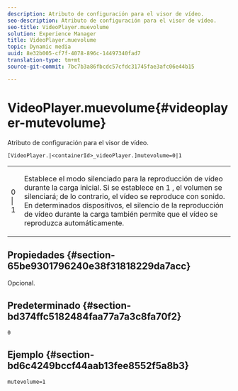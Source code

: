 ```yaml
---
description: Atributo de configuración para el visor de vídeo.
seo-description: Atributo de configuración para el visor de vídeo.
seo-title: VideoPlayer.muevolume
solution: Experience Manager
title: VideoPlayer.muevolume
topic: Dynamic media
uuid: 8e32b005-cf7f-4078-896c-14497340fad7
translation-type: tm+mt
source-git-commit: 7bc7b3a86fbcdc57cfdc31745fae3afc06e44b15

---
```



# VideoPlayer.muevolume{#videoplayer-mutevolume}

Atributo de configuración para el visor de vídeo.

`[VideoPlayer.|<containerId>_videoPlayer.]mutevolume=0|1`

<table id="table_2A4F898BBF88417DB0834B7F78637F5D"> 
 <tbody> 
  <tr> 
   <td colname="col1"> <p> <span class="codeph"> 0 | 1 </span> </p> </td> 
   <td colname="col2"> <p> Establece el modo silenciado para la reproducción de vídeo durante la carga inicial. Si se establece en <span class="codeph"> 1 </span> , el volumen se silenciará; de lo contrario, el vídeo se reproduce con sonido. En determinados dispositivos, el silencio de la reproducción de vídeo durante la carga también permite que el vídeo se reproduzca automáticamente. </p> </td> 
  </tr> 
 </tbody> 
</table>

## Propiedades {#section-65be9301796240e38f31818229da7acc}

Opcional.

## Predeterminado {#section-bd374ffc5182484faa77a7a3c8fa70f2}

`0`

## Ejemplo {#section-bd6c4249bccf44aab13fee8552f5a8b3}

`mutevolume=1`

